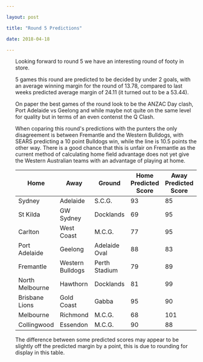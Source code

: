 ```yaml
---

layout: post

title: "Round 5 Predictions"

date: 2018-04-18

---
```

<ul class="post">

<div class="blurb">

<p>Looking forward to round 5 we have an interesting round of footy in store.</p>
<p>5 games this round are predicted to be decided by under 2 goals, with an average winning margin for the round of 13.78, compared to last weeks predicted average margin of 24.11 (it turned out to be a 53.44).</p>
<p>On paper the best games of the round look to be the ANZAC Day clash, Port Adelaide vs Geelong and while maybe not quite on the same level for quality but in terms of an even contenst the Q Clash.</p>
<p>When coparing this round's predictions with the punters the only disagreement is between Fremantle and the Western Bulldogs, with SEARS predicting a 10 point Bulldogs win, while the line is 10.5 points the other way. There is a good chance that this is unfair on Fremantle as the current method of calculating home field advantage does not yet give the Western Australian teams with an advantage of playing at home.</p>

<table>  <thead>     <tr>       <th>Home</th>       <th>Away</th>       <th>Ground</th>       <th>Home Predicted Score</th>       <th>Away Predicted Score</th>       <th>Predicted Margin</th>       <th>Home Prob</th>     </tr>   </thead>   <tbody>     <tr>       <td>Sydney</td>       <td>Adelaide</td>       <td>S.C.G.</td>       <td>93</td>       <td>85</td>       <td>8</td>       <td>0.5960</td>     </tr >     <tr >       <td>St Kilda</td>       <td>GW Sydney</td>       <td>Docklands</td>       <td>69</td>       <td>95</td>       <td>-27</td>       <td>0.2256</td>     </tr >     <tr >       <td>Carlton</td>       <td>West Coast</td>       <td>M.C.G.</td>       <td>77</td>       <td>95</td>       <td>-18</td>       <td>0.3041</td>     </tr >     <tr >       <td>Port Adelaide</td>       <td>Geelong</td>       <td>Adelaide Oval</td>       <td>88</td>       <td>83</td>       <td>4</td>       <td>0.5480</td>     </tr >     <tr >       <td>Fremantle</td>       <td>Western Bulldogs</td>       <td>Perth Stadium</td>       <td>79</td>       <td>89</td>       <td>-10</td>       <td>0.3885</td>     </tr >     <tr >       <td>North Melbourne</td>       <td>Hawthorn</td>       <td>Docklands</td>       <td>81</td>       <td>99</td>       <td>-18</td>       <td>0.3058</td>     </tr >     <tr >       <td>Brisbane Lions</td>       <td>Gold Coast</td>       <td>Gabba</td>       <td>95</td>       <td>90</td>       <td>5</td>       <td>0.5619</td>     </tr >     <tr >       <td>Melbourne</td>       <td>Richmond</td>       <td>M.C.G.</td>       <td>68</td>       <td>101</td>       <td>-32</td>       <td>0.1834</td>     </tr >     <tr >       <td>Collingwood</td>       <td>Essendon</td>       <td>M.C.G.</td>       <td>90</td>       <td>88</td>       <td>2</td>       <td>0.5266</td>     </tr >   </tbody> </table>


<p>The difference between some predicted scores may appear to be slightly off the predicted margin by a point, this is due to rounding for display in this table.</p>
</div><!-- /.blurb -->	

</ul>
